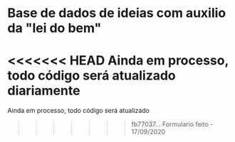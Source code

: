 # Base de dados de ideias com auxilio da "lei do bem"

<<<<<<< HEAD
Ainda em processo, todo código será atualizado diariamente
=======
Ainda em processo, todo código será atualizado
>>>>>>> fb77037... Formulario feito - 17/09/2020


